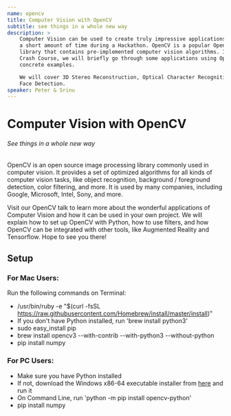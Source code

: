 ```yaml
---
name: opencv
title: Computer Vision with OpenCV
subtitle: see things in a whole new way
description: >
    Computer Vision can be used to create truly impressive applications in
    a short amount of time during a Hackathon. OpenCV is a popular Open Source
    library that contains pre-implemented computer vision algorithms. In this
    Crash Course, we will briefly go through some applications using OpenCV with
    concrete examples.

    We will cover 3D Stereo Reconstruction, Optical Character Recognition and
    Face Detection.
speaker: Peter & Srinu
---
```


# Computer Vision with OpenCV
###### See things in a whole new way

OpenCV is an open source image processing library commonly used in computer vision. It provides a set of optimized algorithms for all kinds of computer vision tasks, like object recognition, background / foreground detection, color filtering, and more. It is used by many companies, including Google, Microsoft, Intel, Sony, and more.

Visit our OpenCV talk to learn more about the wonderful applications of Computer Vision and how it can be used in your own project. We will explain how to set up OpenCV with Python, how to use filters, and how OpenCV can be integrated with other tools, like Augmented Reality and Tensorflow. Hope to see you there!

## Setup

### For Mac Users:
Run the following commands on Terminal:
- /usr/bin/ruby -e "$(curl -fsSL https://raw.githubusercontent.com/Homebrew/install/master/install)"
- If you don't have Python installed, run 'brew install python3'
- sudo easy_install pip
- brew install opencv3 --with-contrib --with-python3 --without-python
- pip install numpy

### For PC Users:
- Make sure you have Python installed
- If not, download the Windows x86-64 executable installer from [here](https://www.python.org/downloads/release/python-364/) and run it
- On Command Line, run 'python -m pip install opencv-python'
- pip install numpy
